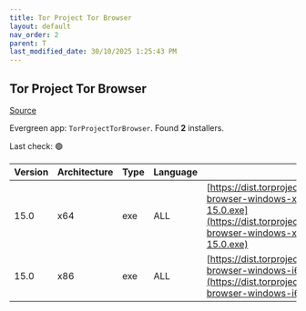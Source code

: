 ```yaml
---
title: Tor Project Tor Browser
layout: default
nav_order: 2
parent: T
last_modified_date: 30/10/2025 1:25:43 PM
---
```


## Tor Project Tor Browser

[Source](https://www.torproject.org/)

Evergreen app: `TorProjectTorBrowser`. Found **2** installers.

Last check: 🟢

| Version | Architecture | Type | Language | URI                                                                                                                                                                                  |
| ------- | ------------ | ---- | -------- | ------------------------------------------------------------------------------------------------------------------------------------------------------------------------------------ |
| 15.0    | x64          | exe  | ALL      | [https://dist.torproject.org/torbrowser/15.0/tor-browser-windows-x86_64-portable-15.0.exe](https://dist.torproject.org/torbrowser/15.0/tor-browser-windows-x86_64-portable-15.0.exe) |
| 15.0    | x86          | exe  | ALL      | [https://dist.torproject.org/torbrowser/15.0/tor-browser-windows-i686-portable-15.0.exe](https://dist.torproject.org/torbrowser/15.0/tor-browser-windows-i686-portable-15.0.exe)     |
